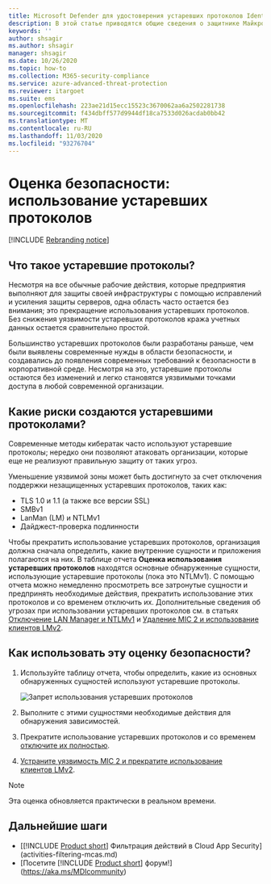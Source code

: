 ```yaml
---
title: Microsoft Defender для удостоверения устаревших протоколов Identity Оценка безопасности
description: В этой статье приводятся общие сведения о защитнике Майкрософт для устаревшего отчета об оценке уровня безопасности для идентификации устаревших протоколов.
keywords: ''
author: shsagir
ms.author: shsagir
manager: shsagir
ms.date: 10/26/2020
ms.topic: how-to
ms.collection: M365-security-compliance
ms.service: azure-advanced-threat-protection
ms.reviewer: itargoet
ms.suite: ems
ms.openlocfilehash: 223ae21d15ecc15523c3670062aa6a2502281738
ms.sourcegitcommit: f434dbff577d9944df18ca7533d026acdab0bb42
ms.translationtype: MT
ms.contentlocale: ru-RU
ms.lasthandoff: 11/03/2020
ms.locfileid: "93276704"
---
```

# <a name="security-assessment-legacy-protocols-usage"></a>Оценка безопасности: использование устаревших протоколов

[!INCLUDE [Rebranding notice](includes/rebranding.md)]

## <a name="what-are-legacy-protocols"></a>Что такое устаревшие протоколы?

Несмотря на все обычные рабочие действия, которые предприятия выполняют для защиты своей инфраструктуры с помощью исправлений и усиления защиты серверов, одна область часто остается без внимания; это прекращение использования устаревших протоколов. Без снижения уязвимости устаревших протоколов кража учетных данных остается сравнительно простой.

Большинство устаревших протоколов были разработаны раньше, чем были выявлены современные нужды в области безопасности, и создавались до появления современных требований к безопасности в корпоративной среде. Несмотря на это, устаревшие протоколы остаются без изменений и легко становятся уязвимыми точками доступа в любой современной организации.

## <a name="what-risks-do-retained-legacy-protocols-introduce"></a>Какие риски создаются устаревшими протоколами?

Современные методы кибератак часто используют устаревшие протоколы; нередко они позволяют атаковать организации, которые еще не реализуют правильную защиту от таких угроз.

Уменьшение уязвимой зоны может быть достигнуто за счет отключения поддержки незащищенных устаревших протоколов, таких как:

- TLS 1.0 и 1.1 (а также все версии SSL)
- SMBv1
- LanMan (LM) и NTLMv1
- Дайджест-проверка подлинности

Чтобы прекратить использование устаревших протоколов, организация должна сначала определить, какие внутренние сущности и приложения полагаются на них. В таблице отчета **Оценка использования устаревших протоколов** находятся основные обнаруженные сущности, использующие устаревшие протоколы (пока это NTLMv1). С помощью отчета можно немедленно просмотреть все затронутые сущности и предпринять необходимые действия, прекратить использование этих протоколов и со временем отключить их. Дополнительные сведения об угрозах при использовании устаревших протоколов см. в статьях [Отключение LAN Manager и NTLMv1](/archive/blogs/miriamxyra/stop-using-lan-manager-and-ntlmv1) и [Удаление MIC 2 и использование клиентов LMv2](https://www.preempt.com/blog/active-directory-ntlm-attacks/).

## <a name="how-do-i-use-this-security-assessment"></a>Как использовать эту оценку безопасности?

1. Используйте таблицу отчета, чтобы определить, какие из основных обнаруженных сущностей используют устаревшие протоколы.

    ![Запрет использования устаревших протоколов](media/cas-isp-legacy-protocols-2.png)
1. Выполните с этими сущностями необходимые действия для обнаружения зависимостей.
1. Прекратите использование устаревших протоколов и со временем [отключите их полностью](/archive/blogs/miriamxyra/stop-using-lan-manager-and-ntlmv1).
1. [Устраните уязвимость MIC 2 и прекратите использование клиентов LMv2](https://www.preempt.com/blog/active-directory-ntlm-attacks/).

> [!NOTE]
> Эта оценка обновляется практически в реальном времени.

## <a name="next-steps"></a>Дальнейшие шаги

- [[!INCLUDE [Product short](includes/product-short.md)] Фильтрация действий в Cloud App Security](activities-filtering-mcas.md)
- [Посетите [!INCLUDE [Product short](includes/product-short.md)] форум!](https://aka.ms/MDIcommunity)